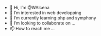 - 👋 Hi, I’m @WAlcena
- 👀 I’m interested in web developping
- 🌱 I’m currently learning php and symphony
- 💞️ I’m looking to collaborate on ...
- 📫 How to reach me ...

<!---
WAlcena/WAlcena is a ✨ special ✨ repository because its `README.md` (this file) appears on your GitHub profile.
You can click the Preview link to take a look at your changes.
--->

